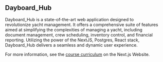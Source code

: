 ## Dayboard_Hub

Dayboard_Hub is a state-of-the-art web application designed to revolutionize yacht management. It offers a comprehensive suite of features aimed at simplifying the complexities of managing a yacht, including document management, crew scheduling, inventory control, and financial reporting. Utilizing the power of the NextJS, Postgres, React stack, Dayboard_Hub delivers a seamless and dynamic user experience.

For more information, see the [course curriculum](https://nextjs.org/learn) on the Next.js Website.
